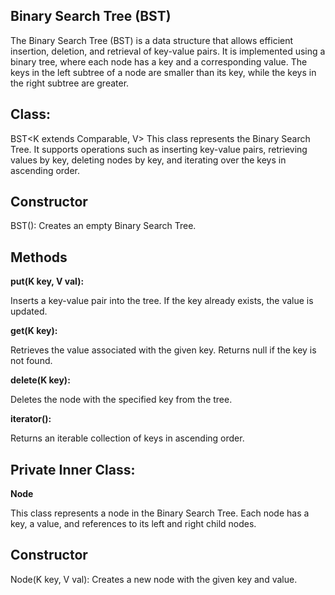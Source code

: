## Binary Search Tree (BST)
The Binary Search Tree (BST) is a data structure that allows efficient insertion, deletion, and retrieval of key-value pairs. It is implemented using a binary tree, where each node has a key and a corresponding value. The keys in the left subtree of a node are smaller than its key, while the keys in the right subtree are greater.

## Class:
BST<K extends Comparable<K>, V>
This class represents the Binary Search Tree. It supports operations such as inserting key-value pairs, retrieving values by key, deleting nodes by key, and iterating over the keys in ascending order.

## Constructor
BST(): Creates an empty Binary Search Tree.
## Methods
**put(K key, V val):** 

Inserts a key-value pair into the tree. If the key already exists, the value is updated.

**get(K key):** 

Retrieves the value associated with the given key. Returns null if the key is not found.

**delete(K key):**

Deletes the node with the specified key from the tree.

**iterator():** 

Returns an iterable collection of keys in ascending order.
## Private Inner Class: 
**Node**

This class represents a node in the Binary Search Tree. Each node has a key, a value, and references to its left and right child nodes.


## Constructor
Node(K key, V val): Creates a new node with the given key and value.